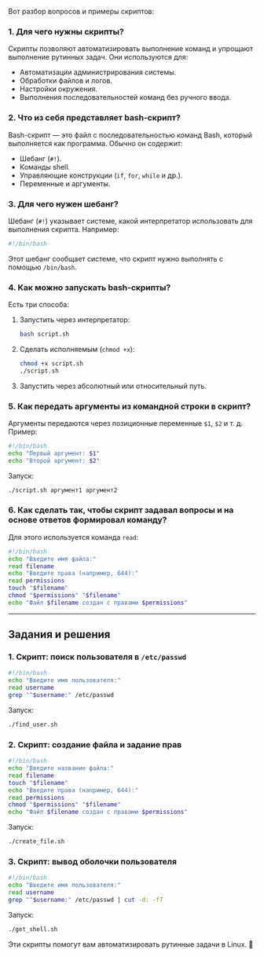 Вот разбор вопросов и примеры скриптов:

### **1. Для чего нужны скрипты?**  
Скрипты позволяют автоматизировать выполнение команд и упрощают выполнение рутинных задач. Они используются для:
- Автоматизации администрирования системы.
- Обработки файлов и логов.
- Настройки окружения.
- Выполнения последовательностей команд без ручного ввода.

### **2. Что из себя представляет bash-скрипт?**  
Bash-скрипт — это файл с последовательностью команд Bash, который выполняется как программа. Обычно он содержит:
- Шебанг (`#!`).
- Команды shell.
- Управляющие конструкции (`if`, `for`, `while` и др.).
- Переменные и аргументы.

### **3. Для чего нужен шебанг?**  
Шебанг (`#!`) указывает системе, какой интерпретатор использовать для выполнения скрипта. Например:  
```bash
#!/bin/bash
```
Этот шебанг сообщает системе, что скрипт нужно выполнять с помощью `/bin/bash`.

### **4. Как можно запускать bash-скрипты?**  
Есть три способа:
1. Запустить через интерпретатор:
   ```bash
   bash script.sh
   ```
2. Сделать исполняемым (`chmod +x`):
   ```bash
   chmod +x script.sh
   ./script.sh
   ```
3. Запустить через абсолютный или относительный путь.

### **5. Как передать аргументы из командной строки в скрипт?**  
Аргументы передаются через позиционные переменные `$1`, `$2` и т. д.  
Пример:
```bash
#!/bin/bash
echo "Первый аргумент: $1"
echo "Второй аргумент: $2"
```
Запуск:
```bash
./script.sh аргумент1 аргумент2
```

### **6. Как сделать так, чтобы скрипт задавал вопросы и на основе ответов формировал команду?**  
Для этого используется команда `read`:
```bash
#!/bin/bash
echo "Введите имя файла:"
read filename
echo "Введите права (например, 644):"
read permissions
touch "$filename"
chmod "$permissions" "$filename"
echo "Файл $filename создан с правами $permissions"
```

---

## **Задания и решения**

### **1. Скрипт: поиск пользователя в `/etc/passwd`**
```bash
#!/bin/bash
echo "Введите имя пользователя:"
read username
grep "^$username:" /etc/passwd
```

Запуск:
```bash
./find_user.sh
```

### **2. Скрипт: создание файла и задание прав**
```bash
#!/bin/bash
echo "Введите название файла:"
read filename
touch "$filename"
echo "Введите права (например, 644):"
read permissions
chmod "$permissions" "$filename"
echo "Файл $filename создан с правами $permissions"
```

Запуск:
```bash
./create_file.sh
```

### **3. Скрипт: вывод оболочки пользователя**
```bash
#!/bin/bash
echo "Введите имя пользователя:"
read username
grep "^$username:" /etc/passwd | cut -d: -f7
```

Запуск:
```bash
./get_shell.sh
```

Эти скрипты помогут вам автоматизировать рутинные задачи в Linux. 🚀